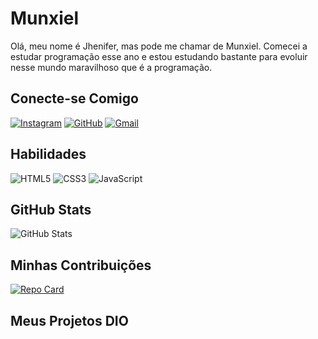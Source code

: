 # Munxiel
Olá, meu nome é Jhenifer, mas pode me chamar de Munxiel. Comecei a estudar programação esse ano e estou estudando bastante para evoluir nesse mundo maravilhoso que é a programação.

## Conecte-se Comigo
[![Instagram](https://img.shields.io/badge/-Instagram-000000?style=for-the-badge&logo=instagram&logoColor=00a56a)](https://www.instagram.com/jhe_sabin/)
[![GitHub](https://img.shields.io/badge/GitHub-000000?style=for-the-badge&logo=github&logoColor=00a56a)](https://github.com/munxiel)
[![Gmail](https://img.shields.io/badge/Gmail-000000?style=for-the-badge&logo=gmail&logoColor=00a56a)](mailto:jhenifer.sabinoa@gmail.com)

## Habilidades
![HTML5](https://img.shields.io/badge/HTML5-000000?style=for-the-badge&logo=html5&logoColor=00a56a)
![CSS3](https://img.shields.io/badge/CSS3-000000?style=for-the-badge&logo=css3&logoColor=00a56a)
![JavaScript](https://img.shields.io/badge/JavaScript-000000?style=for-the-badge&logo=javascript&logoColor=00a56a)

## GitHub Stats
![GitHub Stats](https://github-readme-stats.vercel.app/api?username=Munxiel&theme=transparent&bg_color=000&border_color=bfe7d2&show_icons=true&icon_color=00a56a&title_color=00A36C&text_color=FFF)


## Minhas Contribuições
[![Repo Card](https://github-readme-stats.vercel.app/api/pin/?username=munxiel&repo=dio-lab-open-source&bg_color=000&border_color=bfe7d2&show_icons=true&icon_color=00a56a&title_color=00a36c&text_color=FFF)](https://github.com/munxiel/dio-lab-open-source)


## Meus Projetos DIO
